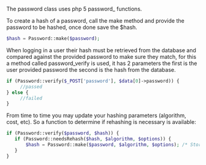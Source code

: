 The password class uses php 5 password_ functions.

To create a hash of a password, call the make method and provide the password to be hashed, once done save the $hash.

```php
$hash = Password::make($password);
```

When logging in a user their hash must be retrieved from the database and compared against the provided password to make sure they match, for this a method called password_verify is used, it has 2 parameters the first is the user provided password the second is the hash from the database.

```php
if (Password::verify($_POST['password'], $data[0]->password)) {
     //passed
} else {
     //failed
}
```

From time to time you may update your hashing parameters (algorithm, cost, etc). So a function to determine if rehashing is necessary is available:

```php
if (Password::verify($password, $hash)) {     
   if (Password::needsRehash($hash, $algorithm, $options)) {         
       $hash = Password::make($password, $algorithm, $options); /* Store new hash in db */     
   } 
}
```